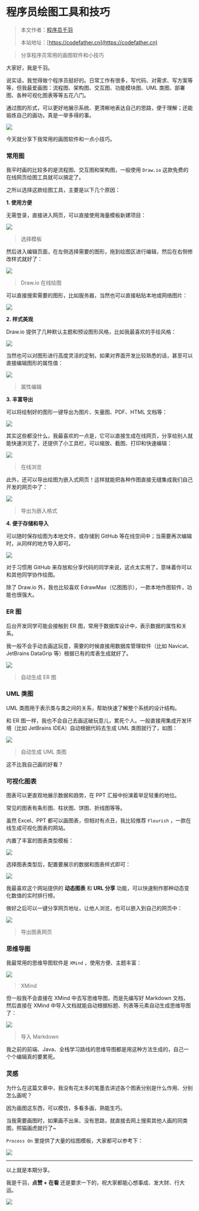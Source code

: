 # 程序员绘图工具和技巧

> 本文作者：[程序员千羽](https://yuyuanweb.feishu.cn/wiki/Abldw5WkjidySxkKxU2cQdAtnah)
>
> 本站地址：[https://codefather.cn](https://codefather.cn)

> 分享程序员常用的画图软件和小技巧

大家好，我是千羽。

说实话，我觉得做个程序员挺好的。日常工作有很多，写代码、对需求、写方案等等，但我最爱画图：流程图、架构图、交互图、功能模块图、UML 类图、部署图、各种可视化图表等等五花八门。

通过图的形式，可以更好地展示系统、更清晰地表达自己的思路，便于理解；还能锻炼自己的画功，真是一举多得的事。

![](https://pic.yupi.icu/5563/202311061019737.png)

今天就分享下我常用的画图软件和一点小技巧。

### 常用图

我平时画的比较多的是流程图、交互图和架构图，一般使用 `Draw.io` 这款免费的在线网页绘图工具就可以搞定了。

之所以选择这款绘图工具，主要是以下几个原因：

**1. 使用方便**

无需登录，直接进入网页，可以直接使用海量模板新建项目：

![](https://pic.yupi.icu/5563/202311061019859.png)

> 选择模板

然后进入编辑页面，在左侧选择需要的图形，拖到绘图区进行编辑，然后在右侧修改样式就好了：

![](https://pic.yupi.icu/5563/202311061019840.png)

> Draw.io 在线绘图

可以直接搜索需要的图形，比如服务器，当然也可以直接粘贴本地或网络图片：

![](https://pic.yupi.icu/5563/202311061019915.png)

**2. 样式美观**

Draw.io 提供了几种默认主题和预设图形风格，比如我最喜欢的手绘风格：

![](https://pic.yupi.icu/5563/202311061019900.png)

当然也可以对图形进行高度灵活的定制，如果对界面开发比较熟悉的话，甚至可以直接编辑图形的属性值：

![](https://pic.yupi.icu/5563/202311061019839.png)

> 属性编辑

**3. 丰富导出**

可以将绘制好的图形一键导出为图片、矢量图、PDF、HTML 文档等：

![](https://pic.yupi.icu/5563/202311061019813.png)

其实这些都没什么，我最喜欢的一点是，它可以直接生成在线网页，分享给别人就能快速浏览了，还提供了小工具栏，可以缩放、截图、打印和快速编辑：

![](https://pic.yupi.icu/5563/202311061019944.png)

> 在线浏览

此外，还可以导出绘图为嵌入式网页！这样就能把各种作图直接无缝集成我们自己开发的网页中了：

![](https://pic.yupi.icu/5563/202311061019937.png)

> 导出为嵌入格式

**4. 便于存储和导入**

可以随时保存绘图为本地文件，或存储到 GitHub 等在线空间中；当需要再次编辑时，从同样的地方导入即可。

![](https://pic.yupi.icu/5563/202311061019019.png)

对于习惯用 GitHub 来存放和分享代码的同学来说，这点太实用了，意味着你可以和其他同学协作绘图。

除了 Draw.io 外，我也比较喜欢 EdrawMax（亿图图示），一款本地作图软件，功能也很强大。

### ER 图

后台开发同学可能会接触到 ER 图，常用于数据库设计中，表示数据的属性和关系。

我一般不会手动去画这玩意，需要的时候直接用数据库管理软件（比如 Navicat、JetBrains DataGrip 等）根据已有的库表生成就好了。

![](https://pic.yupi.icu/5563/202311061019801.png)

> 自动生成 ER 图

### UML 类图

UML 类图用于表示类与类之间的关系，帮助快速了解整个系统的设计结构。

和 ER 图一样，我也不会自己去画这破玩意儿，累死个人。一般直接用集成开发环境（比如 JetBrains IDEA）自动根据代码去生成 UML 类图就行了，如图：

![](https://pic.yupi.icu/5563/202311061019595.png)

> 自动生成 UML 类图

这不比我自己画的好看？

### 可视化图表

图表可以更直观地展示数据和趋势，在 PPT 汇报中扮演着举足轻重的地位。

常见的图表有条形图、柱状图、饼图、折线图等等。

虽然 Excel、PPT 都可以画图表，但相对有点丑，我比较推荐 `Flourish` ，一款在线生成可视化图表的网站。

内置了丰富的图表类型模板：

![](https://pic.yupi.icu/5563/202311061019045.png)

选择图表类型后，配置要展示的数据和图表样式即可：

![](https://pic.yupi.icu/5563/202311061019976.png)

我最喜欢这个网站提供的 **动态图表** 和 **URL 分享** 功能，可以快速制作那种动态变化数值的实时排行榜。

做好之后可以一键分享网页地址，让他人浏览，也可以嵌入到自己的网页中：

![](https://pic.yupi.icu/5563/202311061019894.png)

> 导出图表网页

### 思维导图

我最常用的思维导图软件是 `XMind` ，使用方便、主题丰富：

![](https://pic.yupi.icu/5563/202311061019927.png)

> XMind

但一般我不会直接在 XMind 中去写思维导图，而是先编写好 Markdown 文档，然后直接在 XMind 中导入文档就能自动根据标题、列表等元素自动生成思维导图了：

![](https://pic.yupi.icu/5563/202311061019642.png)

> 导入 Markdown

我之前的前端、Java、全栈学习路线的思维导图都是用这种方法生成的，自己一个个编辑真的要累死。

### 灵感

为什么在这篇文章中，我没有花太多的笔墨去讲述各个图表分别是什么作用、分别怎么画呢？

因为画图这东西，可以模仿，多看多画，熟能生巧。

当我需要画图时，如果画不出来、没有思路，就直接去网上搜索其他人画的同类图，照猫画虎就行了~

`Process On` 里提供了大量的绘图模板，大家都可以参考下：

![](https://pic.yupi.icu/5563/202311061019800.png)



------


以上就是本期分享。

我是千羽，**点赞 + 在看** 还是要求一下的，祝大家都能心想事成、发大财、行大运。

![](https://pic.yupi.icu/5563/202311061019998.png)